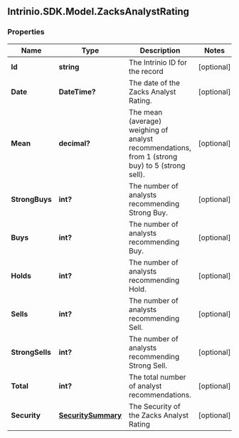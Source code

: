 ## Intrinio.SDK.Model.ZacksAnalystRating
### Properties

Name | Type | Description | Notes
------------ | ------------- | ------------- | -------------
**Id** | **string** | The Intrinio ID for the record | [optional] 
**Date** | **DateTime?** | The date of the Zacks Analyst Rating. | [optional] 
**Mean** | **decimal?** | The mean (average) weighing of analyst recommendations, from 1 (strong buy) to 5 (strong sell). | [optional] 
**StrongBuys** | **int?** | The number of analysts recommending Strong Buy. | [optional] 
**Buys** | **int?** | The number of analysts recommending Buy. | [optional] 
**Holds** | **int?** | The number of analysts recommending Hold. | [optional] 
**Sells** | **int?** | The number of analysts recommending Sell. | [optional] 
**StrongSells** | **int?** | The number of analysts recommending Strong Sell. | [optional] 
**Total** | **int?** | The total number of analyst recommendations. | [optional] 
**Security** | [**SecuritySummary**](SecuritySummary.md) | The Security of the Zacks Analyst Rating | [optional] 

